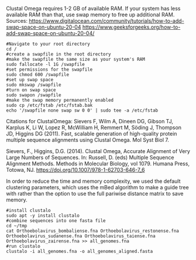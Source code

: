 Clustal Omega requires 1-2 GB of available RAM. If your system has less available RAM than that, use swap memory to free up additional RAM. 
Sources: https://www.digitalocean.com/community/tutorials/how-to-add-swap-space-on-ubuntu-20-04
https://www.geeksforgeeks.org/how-to-add-swap-space-on-ubuntu-20-04/
```
#Navigate to your root directory
cd /
#create a swapfile in the root directory
#make the swapfile the same size as your system's RAM
sudo fallocate -l 1G /swapfile
#set permissions for the swapfile
sudo chmod 600 /swapfile
#set up swap space
sudo mkswap /swapfile
#turn on swap space
sudo swapon /swapfile
#make the swap memory permanently enabled
sudo cp /etc/fstab /etc/fstab.bak
echo '/swapfile none swap sw 0 0' | sudo tee -a /etc/fstab
```

Citations for ClustalOmega: 
Sievers F, Wilm A, Dineen DG, Gibson TJ, Karplus K, Li W, Lopez R, McWilliam H, Remmert  M, Söding J, Thompson JD, Higgins DG (2011).  Fast, scalable generation of high-quality protein multiple sequence alignments using Clustal Omega. Mol Syst Biol 7.

Sievers, F., Higgins, D.G. (2014). Clustal Omega, Accurate Alignment of Very Large Numbers of Sequences. In: Russell, D. (eds) Multiple Sequence Alignment Methods. Methods in Molecular Biology, vol 1079. Humana Press, Totowa, NJ. https://doi.org/10.1007/978-1-62703-646-7_6

In order to reduce the time and memory complexity, we used the default clustering parameters, which uses the mBed algorithm to make a guide tree with rather than the option to use the full pariwise distance matrix to save memory.
```
#install clustalo
sudo apt -y install clustalo
#combine sequences into one fasta file
cd ~/tmp
cat Orthoebolavirus_bombaliense.fna Orthoebolavirus_restonense.fna Orthoebolavirus_sudanense.fna Orthoebolavirus_taiense.fna Orthoebolavirus_zairense.fna >> all_genomes.fna
#run clustalo 
clustalo -i all_genomes.fna -o all_genomes_aligned.fasta
```
